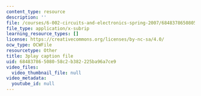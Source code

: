 ```yaml
---
content_type: resource
description: ''
file: /courses/6-002-circuits-and-electronics-spring-2007/68483786508058c2b382225ba96a7ce9_3GdMaDzIUeQ.vtt
file_type: application/x-subrip
learning_resource_types: []
license: https://creativecommons.org/licenses/by-nc-sa/4.0/
ocw_type: OCWFile
resourcetype: Other
title: 3play caption file
uid: 68483786-5080-58c2-b382-225ba96a7ce9
video_files:
  video_thumbnail_file: null
video_metadata:
  youtube_id: null
---
```

